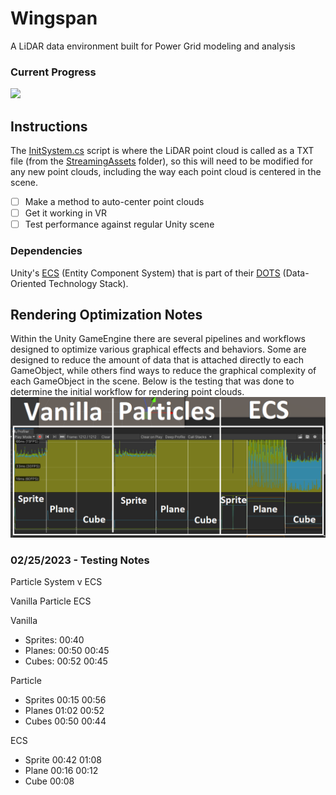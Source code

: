 # Wingspan
A LiDAR data environment built for Power Grid modeling and analysis

### Current Progress
![](lidar001.gif)

## Instructions
The [InitSystem.cs](https://github.com/overview-solutions/Wingspan/blob/main/Wingspan/Assets/Scripts/Systems/InitSystem.cs) script is where the LiDAR point cloud is called as a TXT file (from the [StreamingAssets](https://github.com/overview-solutions/Wingspan/tree/main/Wingspan/Assets/StreamingAssets) folder), so this will need to be modified for any new point clouds, including the way each point cloud is centered in the scene.<br>

- [ ] Make a method to auto-center point clouds
- [ ] Get it working in VR
- [ ] Test performance against regular Unity scene

### Dependencies
Unity's [ECS](https://unity.com/ecs) (Entity Component System) that is part of their [DOTS](https://unity.com/dots) (Data-Oriented Technology Stack).

## Rendering Optimization Notes
Within the Unity GameEngine there are several pipelines and workflows designed to optimize various graphical effects and behaviors. Some are designed to reduce the amount of data that is attached directly to each GameObject, while others find ways to reduce the graphical complexity of each GameObject in the scene. Below is the testing that was done to determine the initial workflow for rendering point clouds.
![](/Notes/RenderProfileCompFinal.png)

### 02/25/2023 - Testing Notes
Particle System v ECS

Vanilla
Particle
ECS

Vanilla
- Sprites:  00:40
- Planes:   00:50   00:45
- Cubes:    00:52   00:45

Particle
- Sprites   00:15   00:56
- Planes    01:02   00:52
- Cubes     00:50   00:44

ECS
- Sprite    00:42   01:08
- Plane     00:16   00:12
- Cube      00:08